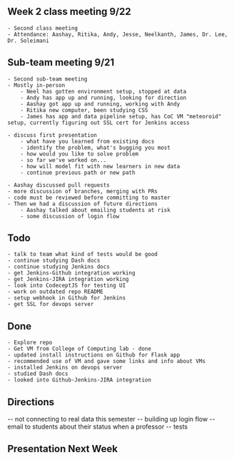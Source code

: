 ## Week 2 class meeting 9/22
    - Second class meeting
    - Attendance: Aashay, Ritika, Andy, Jesse, Neelkanth, James, Dr. Lee, Dr. Soleimani


## Sub-team meeting 9/21
    - Second sub-team meeting
    - Mostly in-person
        - Neel has gotten environment setup, stopped at data
        - Andy has app up and running, looking for direction
        - Aashay got app up and running, working with Andy
        - Ritika new computer, been studying CSS
        - James has app and data pipeline setup, has CoC VM "meteoroid" setup, currently figuring out SSL cert for Jenkins access

    - discuss first presentation
        - what have you learned from existing docs
        - identify the problem, what's bugging you most
        - how would you like to solve problem
        - so far we've worked on...
        - how will model fit with new learners in new data
        - continue previous path or new path

    - Aashay discussed pull requests
    - more discussion of branches, merging with PRs
    - code must be reviewed before committing to master
    - Then we had a discussion of future directions
        - Aashay talked about emailing students at risk
        - some discussion of login flow



## Todo
    - talk to team what kind of tests would be good
    - continue studying Dash docs
    - continue studying Jenkins docs
    - get Jenkins-Github integration working
    - get Jenkins-JIRA integration working
    - look into CodeceptJS for testing UI
    - work on outdated repo README
    - setup webhook in Github for Jenkins
    - get SSL for devops server

## Done
    - Explore repo
    - Get VM from College of Computing lab - done
    - updated install instructions on Github for Flask app
    - recommended use of VM and gave some links and info about VMs
    - installed Jenkins on devops server
    - studied Dash docs
    - looked into Github-Jenkins-JIRA integration

## Directions
-- not connecting to real data this semester
-- building up login flow
-- email to students about their status when a professor
-- tests

## Presentation Next Week

